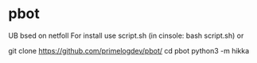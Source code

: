 # pbot
UB bsed on netfoll
For install use script.sh (in cinsole: bash script.sh) or 

git clone https://github.com/primelogdev/pbot/
cd pbot
python3 -m hikka

